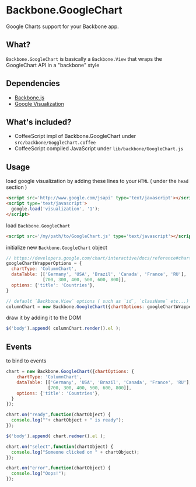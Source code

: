 Backbone.GoogleChart
====================

Google Charts support for your Backbone app.

## What?
`Backbone.GoogleChart` is basically a `Backbone.View` that wraps the GoogleChart API in a "backbone" style

## Dependencies
- [Backbone.js](http://backbonejs.org/)
- [Google Visualization](https://developers.google.com/chart/)

## What's included?
- CoffeeScript impl of Backbone.GoogleChart under `src/backbone/GoggleChart.coffee`
- CoffeeScript compiled JavaScript under `lib/backbone/GoogleChart.js`

## Usage
load google visualization by adding these lines to your `HTML` ( under the `head` section )
```html
<script src='http://www.google.com/jsapi' type='text/javascript'></script>
<script type='text/javascript'>
  google.load('visualization', '1');
</script>
```
load `Backbone.GoogleChart`

```html
<script src='/my/path/to/GoogleChart.js' type='text/javascript'></script>
```

initialize new `Backbone.GoogleChart` object
```javascript
// https://developers.google.com/chart/interactive/docs/reference#chartwrapperobject
googleChartWrapperOptions = {
  chartType: 'ColumnChart',
  dataTable: [['Germany', 'USA', 'Brazil', 'Canada', 'France', 'RU'],
              [700, 300, 400, 500, 600, 800]],
  options: {'title': 'Countries'},
}

// default `Backbone.View` options ( such as `id`, `className` etc...) can also be passed
columnChart = new Backbone.GoogleChart({chartOptions: googleChartWrapperOptions});
```

draw it by adding it to the DOM
```javascript
$('body').append( columnChart.render().el );
```

## Events
to bind to events
```javascript
chart = new Backbone.GoogleChart({chartOptions: {
    chartType: 'ColumnChart',
    dataTable: [['Germany', 'USA', 'Brazil', 'Canada', 'France', 'RU'],
                [700, 300, 400, 500, 600, 800]],
    options: {'title': 'Countries'},
  }
});

chart.on("ready",function(chartObject) {
  console.log(""+ chartObject + " is ready");
});

$('body').append( chart.redner().el );

chart.on("select",function(chartObject) {
  console.log("Someone clicked on " + chartObject);
});

chart.on("error",function(chartObject) {
  console.log("Oops!");
});

```
